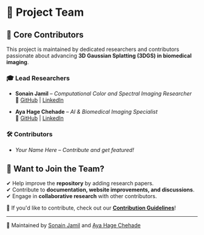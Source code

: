 # 👥 Project Team

## 📌 Core Contributors
This project is maintained by dedicated researchers and contributors passionate about advancing **3D Gaussian Splatting (3DGS) in biomedical imaging**.

### 🎓 Lead Researchers
- **Sonain Jamil** – _Computational Color and Spectral Imaging Researcher_  
  📄 [GitHub](https://github.com/sonainjameel) | [LinkedIn](https://linkedin.com/in/sonain-jamil-648253135)

- **Aya Hage Chehade** – _AI & Biomedical Imaging Specialist_  
  📄 [GitHub](https://github.com/AyaHageChehade) | [LinkedIn](https://linkedin.com/in/aya-hage-chehade-b57861298)

### 🛠️ Contributors
- *Your Name Here* – _Contribute and get featured!_

## 📢 Want to Join the Team?
✔ Help improve the **repository** by adding research papers.  
✔ Contribute to **documentation, website improvements, and discussions**.  
✔ Engage in **collaborative research** with other contributors.  

📌 If you'd like to contribute, check out our **[Contribution Guidelines](contribute.md)**!

---
📌 Maintained by [Sonain Jamil](https://github.com/sonainjameel) and [Aya Hage Chehade](https://github.com/AyaHageChehade)
